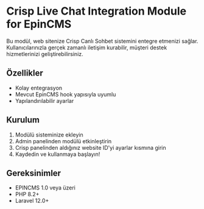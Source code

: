 # Crisp Live Chat Integration Module for EpinCMS
Bu modül, web sitenize Crisp Canlı Sohbet sistemini entegre etmenizi sağlar. Kullanıcılarınızla gerçek zamanlı iletişim kurabilir, müşteri destek hizmetlerinizi geliştirebilirsiniz.

## Özellikler
- Kolay entegrasyon
- Mevcut EpinCMS hook yapısıyla uyumlu
- Yapılandırılabilir ayarlar

## Kurulum
1. Modülü sisteminize ekleyin
2. Admin panelinden modülü etkinleştirin
3. Crisp panelinden aldığınız website ID'yi ayarlar kısmına girin
4. Kaydedin ve kullanmaya başlayın!

## Gereksinimler
- EPINCMS 1.0 veya üzeri
- PHP 8.2+
- Laravel 12.0+
